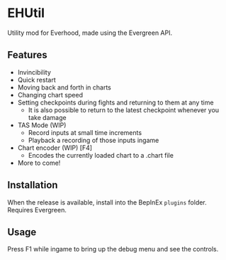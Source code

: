 # EHUtil
Utility mod for Everhood, made using the Evergreen API.

## Features
- Invincibility
- Quick restart
- Moving back and forth in charts
- Changing chart speed
- Setting checkpoints during fights and returning to them at any time
  - It is also possible to return to the latest checkpoint whenever you take damage
- TAS Mode (WIP)
  - Record inputs at small time increments
  - Playback a recording of those inputs ingame
- Chart encoder (WIP) [F4]
  - Encodes the currently loaded chart to a .chart file
- More to come!

## Installation
When the release is available, install into the BepInEx `plugins` folder. Requires Evergreen.

## Usage
Press F1 while ingame to bring up the debug menu and see the controls.
